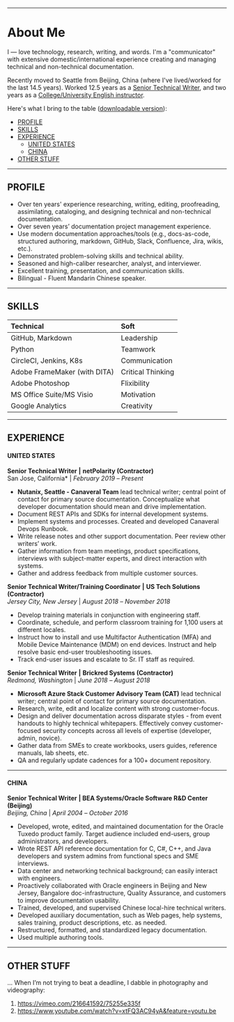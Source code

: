 ------
# About Me  
I — love technology, research, writing, and words. I'm a "communicator" with extensive domestic/international experience creating and managing technical and non-technical documentation.

Recently moved to Seattle from Beijing, China (where I've lived/worked for the last 14.5 years). Worked 12.5 years as a [Senior Technical Writer](https://github.com/keshihua5/resume/blob/master/images/rc_lor.pdf), and two years as a [College/University English instructor](https://www.youtube.com/watch?v=m34cB7ELO0s&feature=youtu.be). 

Here's what I bring to the table ([downloadable version](https://github.com/keshihua5/resume/blob/master/images/Cloud%2C%20Robert.pdf)):

- [PROFILE](https://github.com/keshihua5/resume#profile)    
- [SKILLS](https://github.com/keshihua5/resume#skills)    
- [EXPERIENCE]( https://github.com/keshihua5/resume#experience)    
  - [UNITED STATES](https://github.com/keshihua5/resume#united-states)
  - [CHINA](https://github.com/keshihua5/resume#china)     
- [OTHER STUFF](https://github.com/keshihua5/resume#other-stuff)  

------



## PROFILE

- Over ten years' experience researching, writing, editing, proofreading, assimilating, cataloging, and designing technical and non-technical documentation. 
- Over seven years’ documentation project management experience.  
- Use modern documentation approaches/tools (e.g., docs-as-code, structured authoring, markdown, GitHub, Slack, Confluence, Jira, wikis, etc.).
- Demonstrated problem-solving skills and technical ability.
- Seasoned and high-caliber researcher, analyst, and interviewer.
- Excellent training, presentation, and communication skills.
- Bilingual - Fluent Mandarin Chinese speaker.

------
## SKILLS
| **Technical**                | **Soft**     |
| :--------------------------- | :---------------- |
| GitHub, Markdown             | Leadership        |
| Python                       | Teamwork          |
| CircleCI, Jenkins, K8s       | Communication     |
| Adobe FrameMaker (with DITA) | Critical Thinking |
| Adobe Photoshop              | Flixibility       |
| MS Office Suite/MS Visio     | Motivation        |
| Google Analytics             | Creativity        |

------



## EXPERIENCE

#### UNITED STATES

**Senior Technical Writer** **|** **netPolarity (Contractor)**    
San Jose, California* | *February 2019* *–* *Present*

- **Nutanix, Seattle - Canaveral Team** lead technical writer; central point of contact for primary source documentation. Conceptualize what developer documentation should mean and drive implementation.     
- Document REST APIs and SDKs for internal development systems.     
- Implement systems and processes. Created and developed Canaveral Devops Runbook.     
- Write release notes and other support documentation. Peer review other writers’ work.    
- Gather information from team meetings, product specifications, interviews with subject-matter experts, and direct interaction with systems.    
- Gather and address feedback from multiple customer sources.   

**Senior Technical Writer/Training Coordinator** **|** **US Tech Solutions (Contractor)**   
*Jersey City, New Jersey* | *August 2018* *–* *November 2018*

- Develop training materials in conjunction with engineering staff.
- Coordinate, schedule, and perform classroom training for 1,100 users at different locales.
- Instruct how to install and use Multifactor Authentication (MFA) and Mobile Device Maintenance (MDM) on end devices. Instruct and help resolve basic end-user troubleshooting issues.
- Track end-user issues and escalate to Sr. IT staff as required.

**Senior Technical Writer** **|** **Brickred Systems (Contractor)**       
*Redmond, Washington* | *June 2018* *–* *August 2018*

- **Microsoft Azure Stack Customer Advisory Team (CAT)** lead technical writer; central point of contact for primary source documentation.
- Research, write, edit and localize content with strong customer-focus.
- Design and deliver documentation across disparate styles - from event handouts to highly technical whitepapers. Effectively convey customer-focused security concepts across all levels of expertise (developer, admin, novice).
- Gather data from SMEs to create workbooks, users guides, reference manuals, lab sheets, etc.
- QA and regularly update cadences for a 100+ document repository.

------



#### CHINA

**Senior Technical Writer** **| BEA Systems/Oracle Software R&D Center (Beijing)**   
*Beijing, China* | *April* *2004* *–* *October 2016*

- Developed, wrote, edited, and maintained documentation for the Oracle Tuxedo product family. Target audience included end-users, group administrators, and developers.   
- Wrote REST API reference documentation for C, C#, C++, and Java developers and system admins from functional specs and SME interviews.     
- Data center and networking technical background; can easily interact with engineers.    
- Proactively collaborated with Oracle engineers in Beijing and New Jersey, Bangalore doc-infrastructure, Quality Assurance, and customers to improve documentation usability.     
- Trained, developed, and supervised Chinese local-hire technical writers.     
- Developed auxiliary documentation, such as Web pages, help systems, sales training, product descriptions, etc. as needed.   
- Restructured, formatted, and standardized legacy documentation.    
- Used multiple authoring tools.    

------

## OTHER STUFF

... When I’m not trying to beat a deadline, I dabble in photography and videography:

1. https://vimeo.com/216641592/75255e335f
2. https://www.youtube.com/watch?v=xtFQ3AC94yA&feature=youtu.be  
